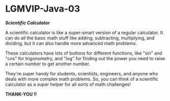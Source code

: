 # LGMVIP-Java-03

_**Scientific Calculator**_

A scientific calculator is like a super-smart version of a regular calculator. It can do all the basic math stuff like adding, subtracting, multiplying, and dividing, but it can also handle more advanced math problems.

These calculators have lots of buttons for different functions, like "sin" and "cos" for trigonometry, and "log" for finding out the power you need to raise a certain number to get another number.

They're super handy for students, scientists, engineers, and anyone who deals with more complex math problems. So, you can think of a scientific calculator as a super helper for all sorts of math challenges!

**THANK-YOU !!**
